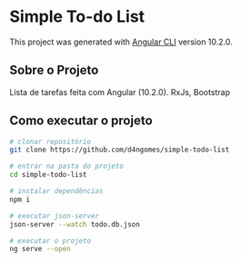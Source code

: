 # Simple To-do List

This project was generated with [Angular CLI](https://github.com/angular/angular-cli) version 10.2.0.

## Sobre o Projeto

Lista de tarefas feita com Angular (10.2.0).
RxJs, Bootstrap

## Como executar o projeto

```bash
# clonar repositório
git clone https://github.com/d4ngomes/simple-todo-list

# entrar na pasta do projeto
cd simple-todo-list

# instalar dependências
npm i

# executar json-server
json-server --watch todo.db.json

# executar o projeto
ng serve --open
```
